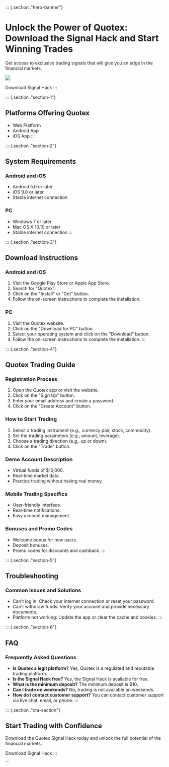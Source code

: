 ::: {.section ."hero-banner"}
# Unlock the Power of Quotex: Download the Signal Hack and Start Winning Trades

Get access to exclusive trading signals that will give you an edge in
the financial markets.

[![](https://static.quotex.io/files/4_en/300_250.jpg)](https://traff.sbs/brokerqxlid)

Download Signal Hack
:::

::: {.section ."section-1"}
## Platforms Offering Quotex

-   Web Platform
-   Android App
-   iOS App
:::

::: {.section ."section-2"}
## System Requirements

### Android and iOS

-   Android 5.0 or later
-   iOS 9.0 or later
-   Stable internet connection

### PC

-   Windows 7 or later
-   Mac OS X 10.10 or later
-   Stable internet connection
:::

::: {.section ."section-3"}
## Download Instructions

### Android and iOS

1.  Visit the Google Play Store or Apple App Store.
2.  Search for "Quotex".
3.  Click on the "Install" or "Get" button.
4.  Follow the on-screen instructions to complete the installation.

### PC

1.  Visit the Quotex website.
2.  Click on the "Download for PC" button.
3.  Select your operating system and click on the "Download"
    button.
4.  Follow the on-screen instructions to complete the installation.
:::

::: {.section ."section-4"}
## Quotex Trading Guide

### Registration Process

1.  Open the Quotex app or visit the website.
2.  Click on the "Sign Up" button.
3.  Enter your email address and create a password.
4.  Click on the "Create Account" button.

### How to Start Trading

1.  Select a trading instrument (e.g., currency pair, stock, commodity).
2.  Set the trading parameters (e.g., amount, leverage).
3.  Choose a trading direction (e.g., up or down).
4.  Click on the "Trade" button.

### Demo Account Description

-   Virtual funds of \$10,000.
-   Real-time market data.
-   Practice trading without risking real money.

### Mobile Trading Specifics

-   User-friendly interface.
-   Real-time notifications.
-   Easy account management.

### Bonuses and Promo Codes

-   Welcome bonus for new users.
-   Deposit bonuses.
-   Promo codes for discounts and cashback.
:::

::: {.section ."section-5"}
## Troubleshooting

### Common Issues and Solutions

-   Can\'t log in: Check your internet connection or reset your
    password.
-   Can\'t withdraw funds: Verify your account and provide necessary
    documents.
-   Platform not working: Update the app or clear the cache and cookies.
:::

::: {.section ."section-6"}
## FAQ

### Frequently Asked Questions

-   **Is Quotex a legit platform?** Yes, Quotex is a regulated and
    reputable trading platform.
-   **Is the Signal Hack free?** Yes, the Signal Hack is available for
    free.
-   **What is the minimum deposit?** The minimum deposit is \$10.
-   **Can I trade on weekends?** No, trading is not available on
    weekends.
-   **How do I contact customer support?** You can contact customer
    support via live chat, email, or phone.
:::

::: {.section ."cta-section"}
## Start Trading with Confidence

Download the Quotex Signal Hack today and unlock the full potential of
the financial markets.

Download Signal Hack
:::

\`\`\`

